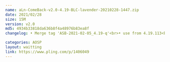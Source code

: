 ```yaml
---
name: aLn-ComeBack-v2.0-4.19-BLC-lavender-20210228-1447.zip
date: 2021/02/28
size: 15M
version: v2.0
md5: 4934b33818da636b8f4a48976b83ea8f
changelog: • Merge tag 'ASB-2021-02-05_4.19-q'<br>• use from 4.19.113<br>Fixed Ram Management issue<br>• Fixed Volume incall issie<br>• Add KCAL<br>• Add Wireguard<br>• Add energy costs from 4.14<br>• Update Energy Model Costs<br>• Built use Sdclang 10<br>• And other improvement<br>NOTES!!!<br>This kernel 4.19, only flash on ROM with 4.19

categories: AOSP
layout: waitting
link: https://www.pling.com/p/1406049
---
```

